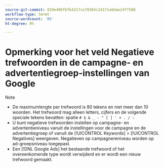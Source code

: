 ```yaml
---
source-git-commit: 029e406fbfb4217ce78364c2d1f1a6dae24ff588
workflow-type: tm+mt
source-wordcount: '85'
ht-degree: 0%

---
```

# Opmerking voor het veld Negatieve trefwoorden in de campagne- en advertentiegroep-instellingen van Google

>[!NOTE]
>
>* De maximumlengte per trefwoord is 80 tekens en niet meer dan 10 woorden. Het trefwoord mag alleen letters, cijfers en de volgende speciale tekens bevatten: spatie `# $ & _ - " [ ] ' + . / :`
>* U kunt negatieve trefwoorden instellen op campagne- en advertentieniveau vanuit de instellingen voor de campagne en de advertentiegroep of vanuit de [!UICONTROL Keywords] > [!UICONTROL Negatives] weergeven. Negatieven op campagnereniveau worden op ad-groepsniveau toegepast.
>* Een [!DNL Google Ads] het bestaande trefwoord of het overeenkomende type wordt verwijderd en er wordt een nieuw trefwoord gemaakt.

